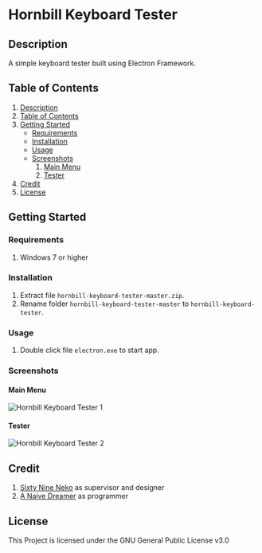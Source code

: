 # Hornbill Keyboard Tester

## Description

A simple keyboard tester built using Electron Framework.

## Table of Contents

1. [Description](#description)
2. [Table of Contents](#table-of-contents)
3. [Getting Started](#getting-started)
   - [Requirements](#requirements)
   - [Installation](#installation)
   - [Usage](#usage)
   - [Screenshots](#screenshots)
     1. [Main Menu](#main-menu)
     2. [Tester](#tester)
4. [Credit](#credit)
5. [License](#license)

## Getting Started

### Requirements

1. Windows 7 or higher

### Installation

1. Extract file ```hornbill-keyboard-tester-master.zip```.
2. Rename folder ```hornbill-keyboard-tester-master``` to ```hornbill-keyboard-tester```.

### Usage

1. Double click file ```electron.exe``` to start app.

### Screenshots

#### Main Menu
   ![Hornbill Keyboard Tester 1](https://justanaivedreamer.files.wordpress.com/2019/09/capture.png)
#### Tester
   ![Hornbill Keyboard Tester 2](https://justanaivedreamer.files.wordpress.com/2019/09/capture-1.png)

## Credit

1. [Sixty Nine Neko](https://github.com/sixtynine-neko) as supervisor and designer
2. [A Naive Dreamer](https://github.com/A-Naive-Dreamer) as programmer

## License

This Project is licensed under the GNU General Public License v3.0
